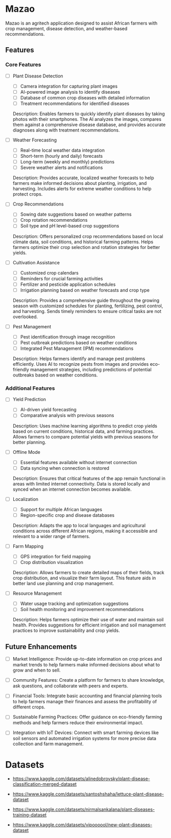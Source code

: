 # Mazao 

Mazao  is an agritech application designed to assist African farmers with crop management, disease detection, and weather-based recommendations.

## Features

### Core Features

- [ ] Plant Disease Detection
    - [ ] Camera integration for capturing plant images
    - [ ] AI-powered image analysis to identify diseases
    - [ ] Database of common crop diseases with detailed information
    - [ ] Treatment recommendations for identified diseases

  Description: Enables farmers to quickly identify plant diseases by taking photos with their smartphones. The AI analyzes the images, compares them against a comprehensive disease database, and provides accurate diagnoses along with treatment recommendations.

- [ ] Weather Forecasting
    - [ ] Real-time local weather data integration
    - [ ] Short-term (hourly and daily) forecasts
    - [ ] Long-term (weekly and monthly) predictions
    - [ ] Severe weather alerts and notifications

  Description: Provides accurate, localized weather forecasts to help farmers make informed decisions about planting, irrigation, and harvesting. Includes alerts for extreme weather conditions to help protect crops.

- [ ] Crop Recommendations
    - [ ] Sowing date suggestions based on weather patterns
    - [ ] Crop rotation recommendations
    - [ ] Soil type and pH level-based crop suggestions

  Description: Offers personalized crop recommendations based on local climate data, soil conditions, and historical farming patterns. Helps farmers optimize their crop selection and rotation strategies for better yields.

- [ ] Cultivation Assistance
    - [ ] Customized crop calendars
    - [ ] Reminders for crucial farming activities
    - [ ] Fertilizer and pesticide application schedules
    - [ ] Irrigation planning based on weather forecasts and crop type

  Description: Provides a comprehensive guide throughout the growing season with customized schedules for planting, fertilizing, pest control, and harvesting. Sends timely reminders to ensure critical tasks are not overlooked.

- [ ] Pest Management
    - [ ] Pest identification through image recognition
    - [ ] Pest outbreak predictions based on weather conditions
    - [ ] Integrated Pest Management (IPM) recommendations

  Description: Helps farmers identify and manage pest problems efficiently. Uses AI to recognize pests from images and provides eco-friendly management strategies, including predictions of potential outbreaks based on weather conditions.

### Additional Features

- [ ] Yield Prediction
    - [ ] AI-driven yield forecasting
    - [ ] Comparative analysis with previous seasons

  Description: Uses machine learning algorithms to predict crop yields based on current conditions, historical data, and farming practices. Allows farmers to compare potential yields with previous seasons for better planning.

- [ ] Offline Mode
    - [ ] Essential features available without internet connection
    - [ ] Data syncing when connection is restored

  Description: Ensures that critical features of the app remain functional in areas with limited internet connectivity. Data is stored locally and synced when an internet connection becomes available.

- [ ] Localization
    - [ ] Support for multiple African languages
    - [ ] Region-specific crop and disease databases

  Description: Adapts the app to local languages and agricultural conditions across different African regions, making it accessible and relevant to a wider range of farmers.

- [ ] Farm Mapping
    - [ ] GPS integration for field mapping
    - [ ] Crop distribution visualization

  Description: Allows farmers to create detailed maps of their fields, track crop distribution, and visualize their farm layout. This feature aids in better land use planning and crop management.

- [ ] Resource Management
    - [ ] Water usage tracking and optimization suggestions
    - [ ] Soil health monitoring and improvement recommendations

  Description: Helps farmers optimize their use of water and maintain soil health. Provides suggestions for efficient irrigation and soil management practices to improve sustainability and crop yields.

## Future Enhancements

- [ ] Market Intelligence: Provide up-to-date information on crop prices and market trends to help farmers make informed decisions about what to grow and when to sell.

- [ ] Community Features: Create a platform for farmers to share knowledge, ask questions, and collaborate with peers and experts.

- [ ] Financial Tools: Integrate basic accounting and financial planning tools to help farmers manage their finances and assess the profitability of different crops.

- [ ] Sustainable Farming Practices: Offer guidance on eco-friendly farming methods and help farmers reduce their environmental impact.

- [ ] Integration with IoT Devices: Connect with smart farming devices like soil sensors and automated irrigation systems for more precise data collection and farm management.


# Datasets
- https://www.kaggle.com/datasets/alinedobrovsky/plant-disease-classification-merged-dataset
- https://www.kaggle.com/datasets/santoshshaha/lettuce-plant-disease-dataset
- https://www.kaggle.com/datasets/nirmalsankalana/plant-diseases-training-dataset

- https://www.kaggle.com/datasets/vipoooool/new-plant-diseases-dataset